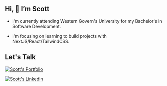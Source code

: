 ## Hi, 👋 I’m Scott
- I'm currently attending Western Govern's University for my Bachelor's in Software Development.

- I'm focusing on learning to build projects with NextJS/React/TailwindCSS.


## Let's Talk


[![Scott's Portfolio](https://img.shields.io/badge/scott%20peters-123?style=for-the-badge&logo=linkedin&color=orange&label=portfolio)](https://www.scottpeters.dev)



[![Scott's LinkedIn](https://img.shields.io/badge/scott%20peters-123?style=for-the-badge&logo=linkedin&color=blue&label=linkedin)](https://www.linkedin.com/in/scott-peters-b93919223/)
